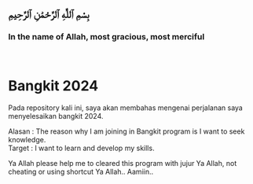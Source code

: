##  بِسْمِ ٱللَّٰهِ ٱلرَّحْمَٰنِ ٱلرَّحِيمِ

### In the name of Allah, most gracious, most merciful
<br>

# Bangkit 2024 <br>
Pada repository kali ini, saya akan membahas mengenai perjalanan saya menyelesaikan bangkit 2024.

Alasan : The reason why I am joining in Bangkit program is I want to seek knowledge.<br>
Target : I want to learn and develop my skills.<br>

Ya Allah please help me to cleared this program with jujur Ya Allah, not cheating or using shortcut Ya Allah.. Aamiin..
